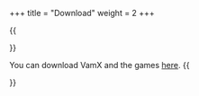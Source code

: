 +++
title = "Download"
weight = 2
+++

{{<section title="Download">}}

You can download VamX and the games [here](https://github.com/orgs/IMI-Project-Sound-Manipulation-in-VR/repositories).
{{</section>}}